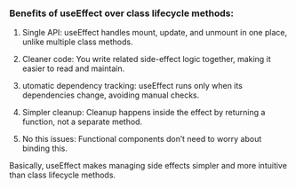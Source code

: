 ### Benefits of useEffect over class lifecycle methods:

1. Single API: useEffect handles mount, update, and unmount in one place, unlike multiple class methods.

2. Cleaner code: You write related side-effect logic together, making it easier to read and maintain.

3. utomatic dependency tracking: useEffect runs only when its dependencies change, avoiding manual checks.

4. Simpler cleanup: Cleanup happens inside the effect by returning a function, not a separate method.

5. No this issues: Functional components don’t need to worry about binding this.

Basically, useEffect makes managing side effects simpler and more intuitive than class lifecycle methods.